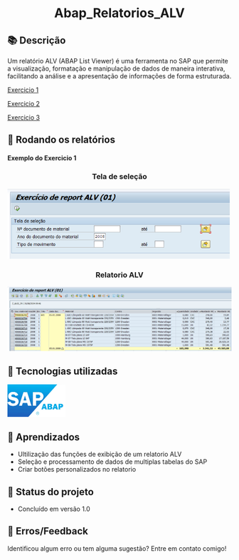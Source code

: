 <h1 align="center"> Abap_Relatorios_ALV </h1>

## 📚 Descrição
Um relatório ALV (ABAP List Viewer) é uma ferramenta no SAP que permite a visualização, formatação e manipulação de dados de maneira interativa, facilitando a análise e a apresentação de informações de forma estruturada.

<a href="Relatórios ALV\z_algj_29">Exercicio 1</a>

<a href="Relatórios ALV\z_algj_3o">Exercicio 2</a>

<a href="Relatórios ALV\z_algj_31">Exercicio 3</a>


## 🚀 Rodando os relatórios
#### Exemplo do Exercicio 1
<h3 align="center"> Tela de seleção </h3>
<img src="Imagens\image.png" alt="Logo ABAP" width="500"/>
<h3 align="center"> Relatorio ALV </h3>
<img src="Imagens\image copy.png" alt="Relatorio ALV" width="700"/>


## 🔧 Tecnologias utilizadas
<img src="Imagens\5a500da2-9df7-4f83-9d37-4e45727eb5e2.webp" alt="Logo ABAP" width="130"/>

## 🎒 Aprendizados

- Ultilização das funções de exibição de um relatorio ALV
- Seleção e processamento de dados de multiplas tabelas do SAP
- Criar botões personalizados no relatorio

## 🎯 Status do projeto
- Concluído em versão 1.0

## 🐛 Erros/Feedback
Identificou algum erro ou tem alguma sugestão? Entre em contato comigo!